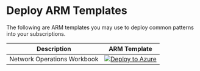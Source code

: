 # Deploy ARM Templates

The following are ARM templates you may use to deploy common patterns into your subscriptions.

| Description | ARM Template |
| --- | --- |
| Network Operations Workbook  | [![Deploy to Azure](https://aka.ms/deploytoazurebutton)](https://portal.azure.com/#blade/Microsoft_Azure_CreateUIDef/CustomDeploymentBlade/uri/https%3A%2F%2Fraw.githubusercontent.com%2Fedm-ms%2FAzureLandingZone%2Fworkbook-update%2FNetwork%2FWorkbooks%2Fnsg-fw-appgw.json)


